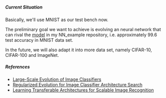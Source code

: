 



##### Current Situation

​Basically, we'll use MNIST as our test bench now.

​The preliminary goal we want to achieve is evolving an neural network that can rival the [model](https://github.com/zh-plus/NN_example/blob/master/CNN/mnist_highACC.py) in my NN_example repository, i.e. approximately 99.6 test accuracy in MNIST data set.



In the future, we will also adapt it into more data set, namely CIFAR-10, CIFAR-100 and ImageNet.



##### References

- [Large-Scale Evolution of Image Classifiers](https://arxiv.org/pdf/1703.01041.pdf)
- [Regularized Evolution for Image Classifier Architecture Search](https://arxiv.org/pdf/1802.01548.pdf)
- [Learning Transferable Architectures for Scalable Image Recognition](https://arxiv.org/pdf/1707.07012.pdf)

